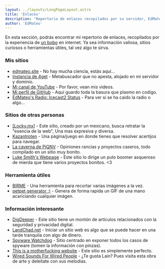 ```yaml
---
layout: ../layouts/LongPageLayout.astro
title: 'Enlaces'
description: 'Repertorio de enlaces recopilados por su servidor, EdMateo.'
author: 'EdMateo'
---
```


En esta sección, podrás encontrar mi repertorio de enlaces, recopilados por la experiencia de [un bobo](/about) en internet. Ya sea información valiosa, sitios curiosos o herramientas útiles, tal vez algo te sirva.

### Mis sitios

- [edmateo.site](https://edmateo.site) - No hay mucha ciencia, estás aquí...
- [Instancia de 4get](https://4get.edmateo.site) - Metabuscador que no apesta, alojado en mi servidor y dominio.
- [Mi canal de YouTube](https://www.youtube.com/channel/UCqpoeinlFGDwa_b60qnLDWw) - Por favor, vean mis videos.
- [Mi perfil de GitHub](https://github.com/ImnotEdMateo) - Aquí guardo toda la basura que plasmo en codigo.
- [EdMateo's Radio: Icecast2 Status](https://radio.edmateo.site/) - Para ver si se ha caido la radio o algo...

### Sitios de otras personas

- [[Locky.mx]](https://locky.mx) - Este sitio, creado por un mexicano, busca retratar la "esencia de la web", Una mas expresiva y diversa.
- [Kazantroten](https://kazantroten.neocities.org/acertijos/kazantroten/bienvenido) - Una página/juego en donde tienes que resolver acertijos para navegar.
- [La caverna de PjQNV](https://pjqnv.neocities.org/) - Opiniones rancias y proyectos caseros, todo compilado en un sitio muy bonito.
- [Luke Smith's Webpage](https://lukesmith.xyz/) - Este sitio lo dirige un puto boomer asqueroso de mierda que tiene varios proyectos bonitos. <3

### Herramienta útiles

- [BIRME](https://www.birme.net) - Una herramienta para recortar varias imágenes a la vez.
- [petpet generator :)](https://benisland.neocities.org/petpet) - Genera de forma rapida un GIF de una mano acariciando cualquier imágen.

### Información interesante

- [DigDeeper](https://digdeeper.neocities.org/) - Este sitio tiene un montón de artículos relacionados con la seguridad y privacidad digital.
- [LandChad.net](https://landchad.net) - Iniciar un sitio web es algo que se puede hacer en una tarde tranquila con algo de dinero.
- [Spyware Watchdog](https://spyware.neocities.org) - Sitio centrado en exponer todos los casos de spyware (tomen la información con pinzas).
- [This is a motherfucking website](https://www.motherfuckingwebsite.com/) - Este sitio es simplemente perfecto.
- [Wired Sounds For Wired People](https://fauux.neocities.org/) - ¿Te gusta Lain? Pues visita esta obra de arte y deleítate con sus melodías.
